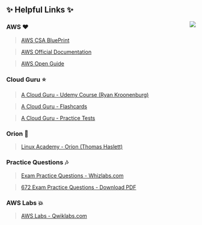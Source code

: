 ## :sparkles: Helpful Links :sparkles:

<img align="right"  src="https://github.com/Girish400/AWS/blob/master/AWS%20Logo.png">


### AWS   :heart:

>[AWS CSA BluePrint](http://awstrainingandcertification.s3.amazonaws.com/production/AWS_certified_solutions_architect_associate_blueprint.pdf)

>[AWS Official Documentation](https://aws.amazon.com/documentation/)

>[AWS Open Guide](https://github.com/open-guides/og-aws)


  
  
  
### Cloud Guru   :star:

>[A Cloud Guru - Udemy Course (Ryan Kroonenburg)](https://www.udemy.com/aws-certified-solutions-architect-associate/learn/v4/content)

>[A Cloud Guru - Flashcards](https://www.brainscape.com/packs/a-cloud-guru-aws-solutions-architect-associate-exam-8796087)

>[A Cloud Guru - Practice Tests](https://www.udemy.com/aws-certified-solutions-architect-associate-practice-tests/learn/v4/content)


  
  
  
### Orion  :star2:

>[Linux Academy - Orion (Thomas Haslett) ](http://bit.ly/2nB2gRi)


  
  
  
### Practice Questions  :notes:

>[Exam Practice Questions - Whizlabs.com](https://www.whizlabs.com/)

>[672 Exam Practice Questions - Download PDF](https://github.com/Girish400/AWS/blob/master/AWS/AWS%20MD%20files/hello.pdf)


  
  
  
### AWS Labs  :collision:

>[AWS Labs - Qwiklabs.com](https://qwiklabs.com/catalog?cloud=AWS)




